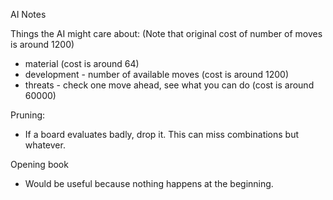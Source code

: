 AI Notes

Things the AI might care about: (Note that original cost of number of moves is around 1200)
* material (cost is around 64)
* development - number of available moves (cost is around 1200)
* threats - check one move ahead, see what you can do (cost is around 60000)

Pruning:
* If a board evaluates badly, drop it. This can miss combinations but whatever.

Opening book
* Would be useful because nothing happens at the beginning.
